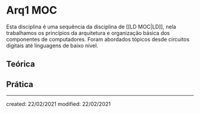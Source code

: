 # Arq1 MOC
Esta disciplina é uma sequência da disciplina de [[LD MOC|LD]], nela trabalhamos os princípios da arquitetura e organização básica dos componentes de computadores. Foram abordados tópicos desde circuitos digitais até linguagens de baixo nível.

## Teórica

## Prática

---

created: 22/02/2021
modified: 22/02/2021